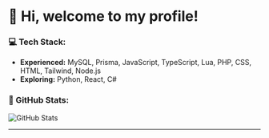 # 👋 Hi, welcome to my profile!

### 💻 Tech Stack:
- **Experienced:** MySQL, Prisma, JavaScript, TypeScript, Lua, PHP, CSS, HTML, Tailwind, Node.js
- **Exploring:** Python, React, C#

### 🚀 GitHub Stats:
![GitHub Stats](https://github-readme-stats.vercel.app/api?username=snepcnep&show_icons=true&theme=radical)

---
